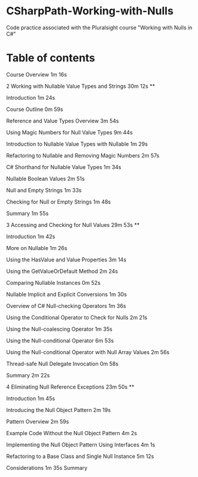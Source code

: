 # CSharpPath-Working-with-Nulls
Code practice associated with the Pluralsight course "Working with Nulls in C#" 

# Table of contents

Course Overview
1m 16s

2
Working with Nullable Value Types and Strings
30m 12s
**

Introduction
1m 24s

Course Outline
0m 59s

Reference and Value Types Overview
3m 54s

Using Magic Numbers for Null Value Types
9m 44s

Introduction to Nullable Value Types with Nullable<T>
1m 29s
  
Refactoring to Nullable<T> and Removing Magic Numbers
2m 57s
  
C# Shorthand for Nullable Value Types
1m 34s

Nullable Boolean Values
2m 51s

Null and Empty Strings
1m 33s

Checking for Null or Empty Strings
1m 48s

Summary
1m 55s

3
Accessing and Checking for Null Values
29m 53s
**

Introduction
1m 42s

More on Nullable<T>
1m 26s
  
Using the HasValue and Value Properties
3m 14s

Using the GetValueOrDefault Method
2m 24s

Comparing Nullable<T> Instances
0m 52s
  
Nullable<T> Implicit and Explicit Conversions
1m 30s
  
Overview of C# Null-checking Operators
1m 36s

Using the Conditional Operator to Check for Nulls
2m 21s

Using the Null-coalescing Operator
1m 35s

Using the Null-conditional Operator
6m 53s

Using the Null-conditional Operator with Null Array Values
2m 56s

Thread-safe Null Delegate Invocation
0m 58s

Summary
2m 22s

4
Eliminating Null Reference Exceptions
23m 50s
**

Introduction
1m 45s

Introducing the Null Object Pattern
2m 19s

Pattern Overview
2m 59s

Example Code Without the Null Object Pattern
4m 2s

Implementing the Null Object Pattern Using Interfaces
4m 1s

Refactoring to a Base Class and Single Null Instance
5m 12s

Considerations
1m 35s
Summary

